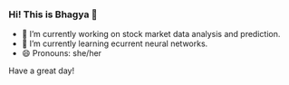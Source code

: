 ### Hi! This is Bhagya 👋

- 🔭 I’m currently working on stock market data analysis and prediction.
- 🌱 I’m currently learning ecurrent neural networks.
- 😄 Pronouns: she/her

Have a great day!
